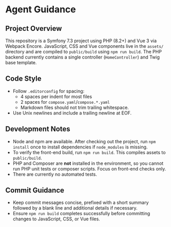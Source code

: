 # Agent Guidance

## Project Overview

This repository is a Symfony 7.3 project using PHP (8.2+) and Vue 3 via Webpack Encore. JavaScript, CSS and Vue components live in the `assets/` directory and are compiled to `public/build` using `npm run build`. The PHP backend currently contains a single controller (`HomeController`) and Twig base template.

## Code Style

- Follow `.editorconfig` for spacing:
  - 4 spaces per indent for most files
  - 2 spaces for `compose.yaml`/`compose.*.yaml`
  - Markdown files should not trim trailing whitespace.
- Use Unix newlines and include a trailing newline at EOF.

## Development Notes

- Node and npm are available. After checking out the project, run `npm install` once to install dependencies if `node_modules` is missing.
- To verify the front-end build, run `npm run build`. This compiles assets to `public/build`.
- PHP and Composer are **not** installed in the environment, so you cannot run PHP unit tests or composer scripts. Focus on front-end checks only.
- There are currently no automated tests.

## Commit Guidance

- Keep commit messages concise, prefixed with a short summary followed by a blank line and additional details if necessary.
- Ensure `npm run build` completes successfully before committing changes to JavaScript, CSS, or Vue files.

